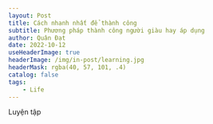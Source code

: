 ```yaml
---
layout: Post
title: Cách nhanh nhất để thành công
subtitle: Phương pháp thành công người giàu hay áp dụng
author: Quân Đạt
date: 2022-10-12
useHeaderImage: true
headerImage: /img/in-post/learning.jpg
headerMask: rgba(40, 57, 101, .4)
catalog: false
tags: 
    - Life
---
```

Luyện tập